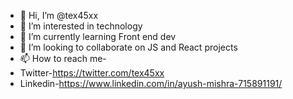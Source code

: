 - 👋 Hi, I’m @tex45xx
- 👀 I’m interested in technology
- 🌱 I’m currently learning Front end dev
- 💞️ I’m looking to collaborate on JS and React projects
- 📫 How to reach me-
- Twitter-https://twitter.com/tex45xx
- Linkedin-https://www.linkedin.com/in/ayush-mishra-715891191/

<!---
tex45xx/tex45xx is a ✨ special ✨ repository because its `README.md` (this file) appears on your GitHub profile.
You can click the Preview link to take a look at your changes.
--->
